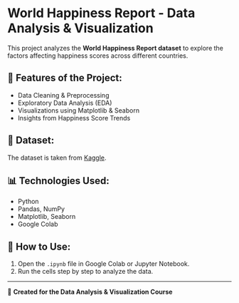 
# World Happiness Report - Data Analysis & Visualization

This project analyzes the **World Happiness Report dataset** to explore the factors affecting happiness scores across different countries.

## 📌 Features of the Project:
- Data Cleaning & Preprocessing
- Exploratory Data Analysis (EDA)
- Visualizations using Matplotlib & Seaborn
- Insights from Happiness Score Trends

## 📂 Dataset:
The dataset is taken from [Kaggle](https://www.kaggle.com/unsdsn/world-happiness).

## 📊 Technologies Used:
- Python
- Pandas, NumPy
- Matplotlib, Seaborn
- Google Colab

## 📝 How to Use:
1. Open the `.ipynb` file in Google Colab or Jupyter Notebook.
2. Run the cells step by step to analyze the data.

---

🚀 **Created for the Data Analysis & Visualization Course**  
